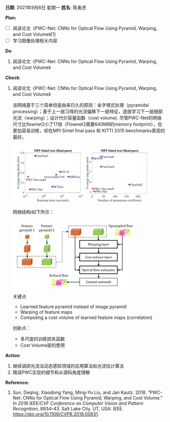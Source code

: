 **日期**: 2021年9月6日 星期一      **姓名**: 陈勇虎 

**Plan:**

- [ ] 阅读论文《PWC-Net: CNNs for Optical Flow Using Pyramid, Warping, and Cost Volume》[1]
- [ ] 学习图像处理相关内容

**Do**:

1. 阅读论文《PWC-Net: CNNs for Optical Flow Using Pyramid, Warping, and Cost Volume》

**Check**:

1. 阅读论文《PWC-Net: CNNs for Optical Flow Using Pyramid, Warping, and Cost Volume》

   该网络基于三个简单但是由来已久的原则：金字塔式处理（pyramidal processing）；基于上一层习得的光流偏移下一层特征，逐层学习下一层细部光流（warping）；设计代价容量函数（cost volume). 尽管PWC-Net的网络尺寸比flownet2小了17倍（Flownet2需要640MB的memory footprint），也更加容易训练，却在MPI Sintel final pass 和 KITTI 2015 benchmarks表现的最好。

   <img src = "./images/PWC-Net.png" align="center" style="width:90%">

   网络结构i如下所示：

   <img src = "./images/PWC-Net2.png" align="center" style="width:80%">
   
   关键点
   
   * Learned feature pyramid instead of image pyramid
   * Warping of feature maps
   * Computing a cost volume of learned feature maps (correlation)
   
   创新点：
   
   * 多尺度的训练损失函数
   * Cost Volume层的使用

**Action**:

1.  继续调研光流法动态感知领域的应用算法和光流估计算法
2.  精读PWC实现的细节和从源码角度理解

**Reference:**

1. Sun, Deqing, Xiaodong Yang, Ming-Yu Liu, and Jan Kautz. 2018. “PWC-Net: CNNs for Optical Flow Using Pyramid, Warping, and Cost Volume.” In *2018 IEEE/CVF Conference on Computer Vision and Pattern Recognition*, 8934–43. Salt Lake City, UT, USA: IEEE. https://doi.org/10.1109/CVPR.2018.00931.

   

   

















